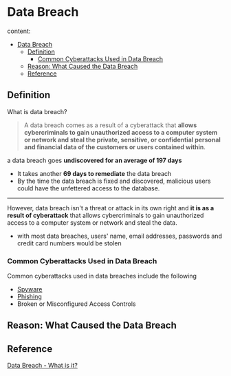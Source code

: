 # Data Breach

content:

* [Data Breach](#data-breach)
  * [Definition](#definition)
    * [Common Cyberattacks Used in Data Breach](#common-cyberattacks-used-in-data-breach)
  * [Reason: What Caused the Data Breach](#reason-what-caused-the-data-breach)
  * [Reference](#reference)

## Definition

What is data breach?

> A data breach comes as a result of a cyberattack that **allows cybercriminals to gain unauthorized access to a computer system or network and steal the private, sensitive, or confidential personal and financial data of the customers or users contained within**.

a data breach goes **undiscovered for an average of 197 days**

* It takes another **69 days to remediate** the data breach
* By the time the data breach is fixed and discovered, malicious users could have the unfettered access to the database.

---

However, data breach isn't a threat or attack in its own right and **it is as a result of cyberattack** that allows cybercriminals to gain unauthorized access to a computer system or network and steal the data.

* with most data breaches, users' name, email addresses, passwords and credit card numbers would be stolen

### Common Cyberattacks Used in Data Breach

Common cyberattacks used in data breaches include the following

* [Spyware](https://www.malwarebytes.com/spyware/)
* [Phishing](https://www.malwarebytes.com/phishing/)
* Broken or Misconfigured Access Controls

## Reason: What Caused the Data Breach



## Reference

[Data Breach - What is it?](https://www.malwarebytes.com/data-breach/)

